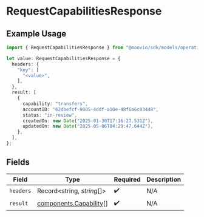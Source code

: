 # RequestCapabilitiesResponse

## Example Usage

```typescript
import { RequestCapabilitiesResponse } from "@moovio/sdk/models/operations";

let value: RequestCapabilitiesResponse = {
  headers: {
    "key": [
      "<value>",
    ],
  },
  result: [
    {
      capability: "transfers",
      accountID: "62dbefcf-9005-4ddf-a10e-48f6a6c83448",
      status: "in-review",
      createdOn: new Date("2025-01-30T17:16:27.531Z"),
      updatedOn: new Date("2025-05-06T04:29:47.644Z"),
    },
  ],
};
```

## Fields

| Field                                                            | Type                                                             | Required                                                         | Description                                                      |
| ---------------------------------------------------------------- | ---------------------------------------------------------------- | ---------------------------------------------------------------- | ---------------------------------------------------------------- |
| `headers`                                                        | Record<string, *string*[]>                                       | :heavy_check_mark:                                               | N/A                                                              |
| `result`                                                         | [components.Capability](../../models/components/capability.md)[] | :heavy_check_mark:                                               | N/A                                                              |